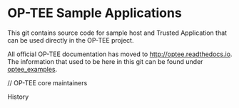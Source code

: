 # OP-TEE Sample Applications
This git contains source code for sample host and Trusted Application that can
be used directly in the OP-TEE project.

All official OP-TEE documentation has moved to http://optee.readthedocs.io. The
information that used to be here in this git can be found under
[optee_examples].

// OP-TEE core maintainers

[optee_examples]: https://optee.readthedocs.io/en/latest/building/gits/optee_examples/optee_examples.html

History
